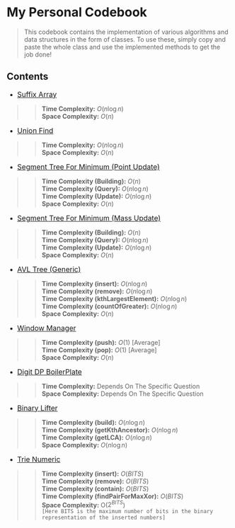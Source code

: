 # My Personal Codebook
> This codebook contains the implementation of various algorithms and data structures in the form of classes. To use these, simply copy and paste the whole class and use the implemented methods to get the job done!

## Contents

- <font size="3"> [Suffix Array](Suffix_Array.txt) </font>
>> **Time Complexity:** $O(n\log{n})$<br />
>> **Space Complexity:** $O(n)$

- <font size="3"> [Union Find](Union_Find.txt) </font>
>> **Time Complexity:** $O(n\log{n})$<br />
>> **Space Complexity:**  $O(n)$

- <font size="3">[Segment Tree For Minimum (Point Update)](Segment_Tree_Point.txt) </font>
>> **Time Complexity (Building):**  $O(n)$ <br />
>> **Time Complexity (Query):** $O(n\log{n})$ <br />
>> **Time Complexity (Update):** $O(n\log{n})$ <br />
>> **Space Complexity:**  $O(n)$

- <font size="3">[Segment Tree For Minimum (Mass Update)](Segment_Tree_Mass.txt) </font>
>> **Time Complexity (Building):**  $O(n)$ <br />
>> **Time Complexity (Query):** $O(n\log{n})$ <br />
>> **Time Complexity (Update):** $O(n\log{n})$ <br />
>> **Space Complexity:**  $O(n)$

- <font size="3">[AVL Tree (Generic)](AVL_Tree.txt) </font>
>> **Time Complexity (insert):** $O(n\log{n})$ <br />
>> **Time Complexity (remove):** $O(n\log{n})$ <br />
>> **Time Complexity (kthLargestElement):** $O(n\log{n})$ <br />
>> **Time Complexity (countOfGreater):** $O(n\log{n})$ <br />
>> **Space Complexity:**  $O(n)$

- <font size="3">[Window Manager](Window_Manager.txt) </font>
>> **Time Complexity (push):** $O(1)$ [Average] <br />
>> **Time Complexity (pop):** $O(1)$ [Average] <br />
>> **Space Complexity:**  $O(n)$

- <font size="3">[Digit DP BoilerPlate](Digit_DP_BoilerPlate.txt) </font>
>> **Time Complexity:** Depends On The Specific Question <br />
>> **Space Complexity:** Depends On The Specific Question

- <font size="3">[Binary Lifter](Binary_Lifter.txt) </font>
>> **Time Complexity (build):** $O(n\log{n})$ <br />
>> **Time Complexity (getKthAncestor):** $O(n\log{n})$ <br />
>> **Time Complexity (getLCA):** $O(n\log{n})$ <br />
>> **Space Complexity:** $O(n\log{n})$

- <font size="3">[Trie Numeric](Trie_Numeric.txt) </font>
>> **Time Complexity (insert):** $O(BITS)$ <br />
>> **Time Complexity (remove):** $O(BITS)$ <br />
>> **Time Complexity (contain):** $O(BITS)$ <br />
>> **Time Complexity (findPairForMaxXor):** $O(BITS)$ <br />
>> **Space Complexity:** O($2^{BITS}$) <br />
>> `[Here BITS is the maximum number of bits in the binary representation of the inserted numbers]`